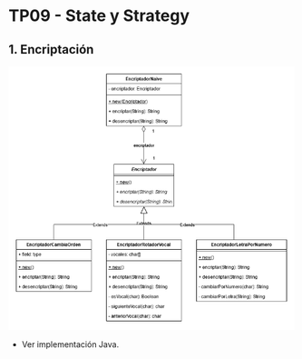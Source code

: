 # TP09 - State y Strategy

## 1. Encriptación

![Encriptación](uml-01-encriptacion.png)

- Ver implementación Java.
